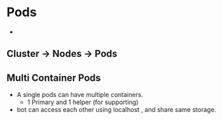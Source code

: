 # Pods
- 

## Cluster -> Nodes -> Pods


## Multi Container Pods
- A single pods can have multiple containers. 
  - 1 Primary and 1 helper (for supporting)
- bot can access each other using localhost , and share same storage.
